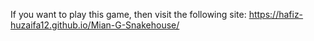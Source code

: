 If you want to play this game, then visit the following site: 
 https://hafiz-huzaifa12.github.io/Mian-G-Snakehouse/
